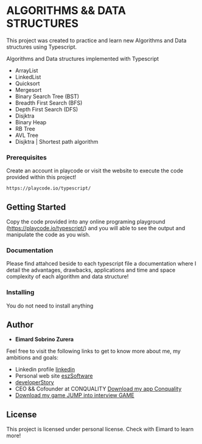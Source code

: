 # ALGORITHMS && DATA STRUCTURES

This project was created to practice and learn new Algorithms and Data structures using Typescript.

Algorithms and Data structures implemented with Typescript
- ArrayList
- LinkedList
- Quicksort
- Mergesort
- Binary Search Tree (BST)
- Breadth First Search (BFS)
- Depth First Search (DFS) 
- Disjktra
- Binary Heap
- RB Tree
- AVL Tree
- Disjktra | Shortest path algorithm


### Prerequisites
Create an account in playcode or visit the website to execute the code provided within this project! 

```
https://playcode.io/typescript/

```

## Getting Started
Copy the code provided into any online programing playground (https://playcode.io/typescript/) and you will able to see the output and manipulate the code as you wish.

### Documentation
Please find attahced beside to each typescript file a documentation where I detail the advantages, drawbacks, applications and time and space complexity of each algorithm and data structure!

### Installing
You do not need to install anything

## Author

* **Eimard Sobrino Zurera** 

Feel free to visit the following links to get to know more about me, my ambitions and goals:

- Linkedin profile [linkedin](linkedin.com/in/eimardsobrinozurera) 
- Personal web site [eszSoftware](https://eimardsobrinozurera.com/#/home) 
- [developerStory](https://stackoverflow.com/story/eimard) 
- CEO && Cofounder at CONQUALITY [Download my app Conquality](https://play.google.com/store/apps/details?id=com.eszsoftware.conquality) 
- [Download my game JUMP into interview GAME](https://play.google.com/store/apps/details?id=com.jumptipgame) 

## License

This project is licensed under personal license. Check with Eimard to learn more!





